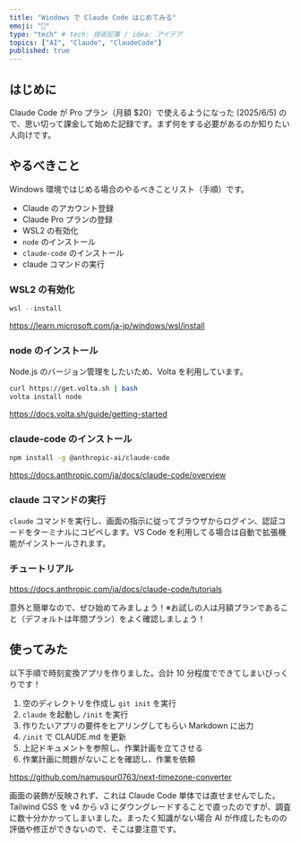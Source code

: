 ```yaml
---
title: "Windows で Claude Code はじめてみる"
emoji: "🔰"
type: "tech" # tech: 技術記事 / idea: アイデア
topics: ["AI", "Claude", "ClaudeCode"]
published: true
---
```


## はじめに

Claude Code が Pro プラン（月額 $20）で使えるようになった (2025/6/5) ので、思い切って課金して始めた記録です。まず何をする必要があるのか知りたい人向けです。

## やるべきこと

Windows 環境ではじめる場合のやるべきことリスト（手順）です。

- Claude のアカウント登録
- Claude Pro プランの登録
- WSL2 の有効化
- `node` のインストール
- `claude-code` のインストール
- claude コマンドの実行

### WSL2 の有効化

```powershell
wsl --install
```

https://learn.microsoft.com/ja-jp/windows/wsl/install

### node のインストール

Node.js のバージョン管理をしたいため、Volta を利用しています。

```bash
curl https://get.volta.sh | bash
volta install node
```

https://docs.volta.sh/guide/getting-started

### claude-code のインストール

```bash
npm install -g @anthropic-ai/claude-code
```

https://docs.anthropic.com/ja/docs/claude-code/overview

### claude コマンドの実行

`claude` コマンドを実行し、画面の指示に従ってブラウザからログイン、認証コードをターミナルにコピペします。VS Code を利用してる場合は自動で拡張機能がインストールされます。

### チュートリアル

https://docs.anthropic.com/ja/docs/claude-code/tutorials

意外と簡単なので、ぜひ始めてみましょう！※お試しの人は月額プランであること（デフォルトは年間プラン）をよく確認しましょう！

## 使ってみた

以下手順で時刻変換アプリを作りました。合計 10 分程度でできてしまいびっくりです！

1. 空のディレクトリを作成し `git init` を実行
1. `claude` を起動し `/init` を実行
1. 作りたいアプリの要件をヒアリングしてもらい Markdown に出力
1. `/init` で CLAUDE.md を更新
1. 上記ドキュメントを参照し、作業計画を立てさせる
1. 作業計画に問題がないことを確認し、作業を依頼

https://github.com/namusour0763/next-timezone-converter

画面の装飾が反映されず、これは Claude Code 単体では直せませんでした。Tailwind CSS を v4 から v3 にダウングレードすることで直ったのですが、調査に数十分かかってしまいました。まったく知識がない場合 AI が作成したものの評価や修正ができないので、そこは要注意です。

